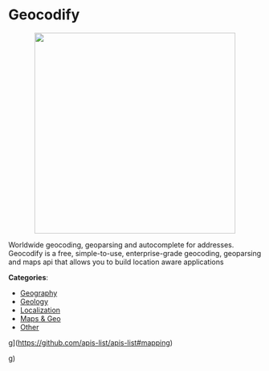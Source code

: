 # Geocodify
<p align="center">
    <img width="400" src="https://raw.githubusercontent.com/apis-list/apis-list/apis/geocodify/logo_256x256.png" />
</p>

Worldwide geocoding, geoparsing and autocomplete for addresses. Geocodify is a free, simple-to-use, enterprise-grade geocoding, geoparsing and maps api that allows you to build location aware applications



**Categories**:
- [Geography](https://github.com/apis-list/apis-list#geography)
- [Geology](https://github.com/apis-list/apis-list#geology)
- [Localization](https://github.com/apis-list/apis-list#localization)
- [Maps & Geo](https://github.com/apis-list/apis-list#maps-and-geo)
- [Other](https://github.com/apis-list/apis-list#other)



g](https://github.com/apis-list/apis-list#mapping)



g)



